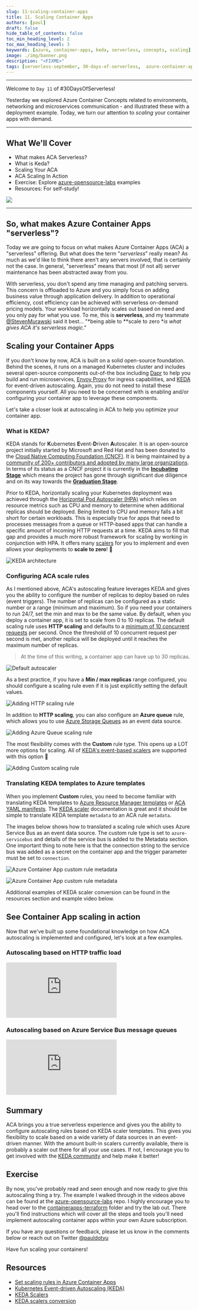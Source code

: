 ```yaml
---
slug: 11-scaling-container-apps
title: 11. Scaling Container Apps
authors: [paul]
draft: false
hide_table_of_contents: false
toc_min_heading_level: 2
toc_max_heading_level: 3
keywords: [azure, container-apps, keda, serverless, concepts, scaling]
image: ./img/banner.png
description: "<FIXME>" 
tags: [serverless-september, 30-days-of-serverless,  azure-container-apps, keda, autoscaling]
---
```


<head>
  <meta name="twitter:url" 
    content="https://azure.github.io/Cloud-Native/blog/11-scaling-container-apps" />
  <meta name="twitter:title" 
    content="#30DaysOfServerless: Scaling Your Container Apps" />
  <meta name="twitter:description" 
    content="#30DaysOfServerless: Scaling Your Container Apps" />
  <meta name="twitter:image"
    content="http://azure.github.io/Cloud-Native/assets/images/banner-3e6ce6ac4f59bb1c536972dced457df3.png" />
  <meta name="twitter:card" content="summary_large_image" />
  <meta name="twitter:creator" 
    content="@nitya" />
  <meta name="twitter:site" content="@AzureAdvocates" /> 
  <link rel="canonical" 
    href="https://azure.github.io/Cloud-Native/blog/11-scaling-container-apps" />
</head>

---

Welcome to `Day 11` of #30DaysOfServerless!

Yesterday we explored Azure Container Concepts related to environments, networking and microservices communication - and illustrated these with a deployment example. Today, we turn our attention to _scaling_ your container apps with demand.

---

## What We'll Cover
 * What makes ACA Serverless?
 * What is Keda?
 * Scaling Your ACA
 * ACA Scaling In Action
 * Exercise: Explore [azure-opensource-labs](https://aka.ms/oss-labs) examples
 * Resources: For self-study!

![](./img/banner.png)

---


## So, what makes Azure Container Apps "serverless"?

Today we are going to focus on what makes Azure Container Apps (ACA) a "serverless" offering. But what does the term "*serverless*" really mean? As much as we'd like to think there aren't any servers involved, that is certainly not the case. In general, "serverless" means that most (if not all) server maintenance has been abstracted away from you.

With serverless, you don't spend any time managing and patching servers. This concern is offloaded to Azure and you simply focus on adding business value through application delivery. In addition to operational efficiency, cost efficiency can be achieved with serverless on-demand pricing models. Your workload horizontally scales out based on need and you only pay for what you use. To me, this is **serverless**, and my teammate [@StevenMurawski](https://github.com/smurawski) said it best... "*being able to **scale to zero **is what gives ACA it's serverless magic*."

## Scaling your Container Apps

If you don't know by now, ACA is built on a solid open-source foundation. Behind the scenes, it runs on a managed Kubernetes cluster and includes several open-source components out-of-the box including [Dapr](https://dapr.io/) to help you build and run microservices, [Envoy Proxy](https://www.envoyproxy.io/) for ingress capabilities, and [KEDA](https://keda.sh/) for event-driven autoscaling. Again, you do not need to install these components yourself. All you need to be concerned with is enabling and/or configuring your container app to leverage these components.

Let's take a closer look at autoscaling in ACA to help you optimize your container app.

### What is KEDA?

KEDA stands for **K**ubernetes **E**vent-**D**riven **A**utoscaler. It is an open-source project initially started by Microsoft and Red Hat and has been donated to the [Cloud Native Computing Foundation (CNCF)](https://www.cncf.io/). It is being maintained by a [community of 200+ contributors and adopted by many large organizations](https://keda.sh/community/). In terms of its status as a CNCF project it is currently in the [**Incubating Stage**](https://github.com/cncf/toc/blob/main/process/graduation_criteria.md#incubating-stage) which means the project has gone through significant due diligence and on its way towards the [**Graduation Stage**](https://github.com/cncf/toc/blob/main/process/graduation_criteria.md#graduation-stage).

Prior to KEDA, horizontally scaling your Kubernetes deployment was achieved through the [Horizontal Pod Autoscaler (HPA)](https://kubernetes.io/docs/tasks/run-application/horizontal-pod-autoscale/) which relies on resource metrics such as CPU and memory to determine when additional replicas should be deployed. Being limited to CPU and memory falls a bit short for certain workloads. This is especially true for apps that need to processes messages from a queue or HTTP-based apps that can handle a specific amount of incoming HTTP requests at a time. KEDA aims to fill that gap and provides a much more robust framework for scaling by working in conjunction with HPA. It offers many [scalers](https://keda.sh/docs/scalers/) for you to implement and even allows your deployments to **scale to zero**! 🥳

![KEDA architecture](./img/keda-arch.png)

### Configuring ACA scale rules

As I mentioned above, ACA's autoscaling feature leverages KEDA and gives you the ability to configure the number of replicas to deploy based on rules (event triggers). The number of replicas can be configured as a static number or a range (minimum and maximum). So if you need your containers to run 24/7, set the min and max to be the same value. By default, when you deploy a container app, it is set to scale from 0 to 10 replicas. The default scaling rule uses **HTTP scaling** and defaults to a [minimum of 10 concurrent requests](https://docs.microsoft.com/azure/container-apps/scale-app#http) per second. Once the threshold of 10 concurrent request per second is met, another replica will be deployed until it reaches the maximum number of replicas.

> At the time of this writing, a container app can have up to 30 replicas.

![Default autoscaler](./img/default-autoscaler.png)

As a best practice, if you have a **Min / max replicas** range configured, you should configure a scaling rule even if it is just explicitly setting the default values.

![Adding HTTP scaling rule](./img/http-rule.png)

In addition to **HTTP scaling**, you can also configure an **Azure queue** rule, which allows you to use [Azure Storage Queues](https://docs.microsoft.com/azure/storage/queues/storage-queues-introduction) as an event data source.

![Adding Azure Queue scaling rule](./img/queue-rule.png)

The most flexibility comes with the **Custom** rule type. This opens up a LOT more options for scaling. All of [KEDA's event-based scalers](https://keda.sh/docs/scalers/) are supported with this option 🚀

![Adding Custom scaling rule](./img/custom-rule.png)

### Translating KEDA templates to Azure templates

When you implement **Custom** rules, you need to become familiar with translating KEDA templates to [Azure Resource Manager templates](https://docs.microsoft.com/azure/container-apps/azure-resource-manager-api-spec?tabs=arm-template) or [ACA YAML manifests](https://docs.microsoft.com/azure/container-apps/azure-resource-manager-api-spec?tabs=yaml). The [KEDA scaler](https://keda.sh/docs/scalers/) documentation is great and it should be simple to translate KEDA template `metadata` to an ACA rule `metadata`.

The images below shows how to translated a scaling rule which uses Azure Service Bus as an event data source. The custom rule type is set to `azure-servicebus` and details of the service bus is added to the Metadata section. One important thing to note here is that the connection string to the service bus was added as a secret on the container app and the trigger parameter must be set to `connection`.

![Azure Container App custom rule metadata](./img/keda-metadata.png)

![Azure Container App custom rule metadata](./img/aca-metadata.png)

Additional examples of KEDA scaler conversion can be found in the resources section and example video below.

## See Container App scaling in action

Now that we've built up some foundational knowledge on how ACA autoscaling is implemented and configured, let's look at a few examples.

### Autoscaling based on HTTP traffic load

<div style={{ padding:'56.25% 0 0 0', position:'relative' }}><iframe src="https://player.vimeo.com/video/746678347?h=8f5ada4431&amp;badge=0&amp;autopause=0&amp;player_id=0&amp;app_id=58479" frameborder="0" allow="autoplay; fullscreen; picture-in-picture" allowfullscreen style={{ position:'absolute', top:0, left:0, width:'100%', height:'100%' }} title="http-scaling"></iframe></div><script src="https://player.vimeo.com/api/player.js"></script>

### Autoscaling based on Azure Service Bus message queues

<div style={{ padding:'56.25% 0 0 0', position:'relative' }}><iframe src="https://player.vimeo.com/video/746678266?h=89701121ed&amp;badge=0&amp;autopause=0&amp;player_id=0&amp;app_id=58479" frameborder="0" allow="autoplay; fullscreen; picture-in-picture" allowfullscreen style={{ position:'absolute' ,top:0, left:0, width:'100%', height:'100%' }} title="event-driven-scaling.mp4"></iframe></div><script src="https://player.vimeo.com/api/player.js"></script>

## Summary

ACA brings you a true serverless experience and gives you the ability to configure autoscaling rules based on KEDA scaler templates. This gives you flexibility to scale based on a wide variety of data sources in an event-driven manner. With the amount built-in scalers currently available, there is probably a scaler out there for all your use cases. If not, I encourage you to get involved with the [KEDA community](https://keda.sh/community/) and help make it better!

## Exercise

By now, you've probably read and seen enough and now ready to give this autoscaling thing a try. The example I walked through in the videos above can be found at the [azure-opensource-labs](https://aka.ms/oss-labs) repo. I highly encourage you to head over to the [containerapps-terraform](https://github.com/Azure-Samples/azure-opensource-labs/tree/main/cloud-native/containerapps-terraform) folder and try the lab out. There you'll find instructions which will cover all the steps and tools you'll need implement autoscaling container apps within your own Azure subscription.

If you have any questions or feedback, please let us know in the comments below or reach out on Twitter [@pauldotyu](https://twitter.com/pauldotyu)

Have fun scaling your containers!

## Resources

* [Set scaling rules in Azure Container Apps](https://docs.microsoft.com/azure/container-apps/scale-app)
* [Kubernetes Event-driven Autoscaling (KEDA)](https://keda.sh/)
* [KEDA Scalers](https://keda.sh/docs/scalers/)
* [KEDA scalers conversion](https://docs.microsoft.com/azure/container-apps/scale-app#keda-scalers-conversion)
